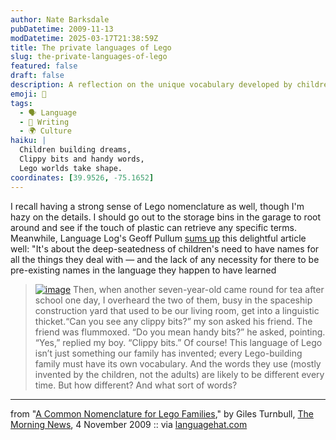 ```yaml
---
author: Nate Barksdale
pubDatetime: 2009-11-13
modDatetime: 2025-03-17T21:38:59Z
title: The private languages of Lego
slug: the-private-languages-of-lego
featured: false
draft: false
description: A reflection on the unique vocabulary developed by children during Lego play and the importance of naming in their imaginative worlds.
emoji: 🧩
tags:
  - 🗣️ Language
  - 📝 Writing
  - 🌍 Culture
haiku: |
  Children building dreams,  
  Clippy bits and handy words,  
  Lego worlds take shape.
coordinates: [39.9526, -75.1652]
---
```


I recall having a strong sense of Lego nomenclature as well, though I'm hazy on the details. I should go out to the storage bins in the garage to root around and see if the touch of plastic can retrieve any specific terms. Meanwhile, Language Log's Geoff Pullum [sums up](http://languagelog.ldc.upenn.edu/nll/?p=1874) this delightful article well: "It's about the deep-seatedness of children's need to have names for all the things they deal with — and the lack of any necessity for there to be pre-existing names in the language they happen to have learned

> [![image](http://culture-making.com/media/legochart.jpg)](http://www.themorningnews.org/archives/opinions/a_common_nomenclature_for_lego_families.php) Then, when another seven-year-old came round for tea after school one day, I overheard the two of them, busy in the spaceship construction yard that used to be our living room, get into a linguistic thicket.“Can you see any clippy bits?” my son asked his friend. The friend was flummoxed. “Do you mean handy bits?” he asked, pointing. “Yes,” replied my boy. “Clippy bits.” Of course! This language of Lego isn’t just something our family has invented; every Lego-building family must have its own vocabulary. And the words they use (mostly invented by the children, not the adults) are likely to be different every time. But how different? And what sort of words?

---

from "[A Common Nomenclature for Lego Families](http://www.themorningnews.org/archives/opinions/a_common_nomenclature_for_lego_families.php)," by Giles Turnbull, [The Morning News](http://www.themorningnews.org/archives/opinions/a_common_nomenclature_for_lego_families.php), 4 November 2009 :: via [languagehat.com](http://www.languagehat.com/archives/003679.php)
